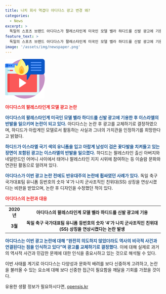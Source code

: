 ```yaml
---
title: 나치 회사 역겹다 아디다스 광고 변경 왜?
categories:
  - News
excerpt: >
  독일의 스포츠 브랜드 아디다스가 팔레스타인계 미국인 모델 벨라 하디드를 신발 광고에 기용했다가 이스라엘의 반발에 광고를 교체하기로 결정했다. 아디다스는 역사적 사건과의 연관성을 인식하고 광고를 바꾸겠다고 밝혔으며, 이로 인해 논란이 불거졌다. 이번 사태는 아디다스가 반유대주의 논란에 휩싸인 것이 처음은 아니며, 온라인상에서도 비판이 쏟아졌다. 하디드와 그의 아버지가 반유대주의적인 발언과 행동을 한 것으로 알려져 이에 대한 비판도 이어지고 있다.
feature_text: >
  독일의 스포츠 브랜드 아디다스가 팔레스타인계 미국인 모델 벨라 하디드를 신발 광고에 기용했다가 이스라엘의 반발에 광고를 교체하기로 결정했다. 아디다스는 역사적 사건과의 연관성을 인식하고 광고를 바꾸겠다고 밝혔으며, 이로 인해 논란이 불거졌다. 이번 사태는 아디다스가 반유대주의 논란에 휩싸인 것이 처음은 아니며, 온라인상에서도 비판이 쏟아졌다. 하디드와 그의 아버지가 반유대주의적인 발언과 행동을 한 것으로 알려져 이에 대한 비판도 이어지고 있다.
image: '/assets/img/newspaper.png'
---
```


<p><img src="/assets/img/news.png" alt="rentncar 속보" /></p>

<p><b><span style="color: #ee2323;">아디다스의 팔레스타인계 모델 광고 논란</span></b></p>

<p><b><span style="color: #1a5490;">아디다스의 팔레스타인계 미국인 모델 벨라 하디드를 신발 광고에 기용한 후 이스라엘의 반발을 일으키며 논란이 되고 있다.</span></b> 아디다스는 논란 후 광고를 교체하기로 결정하였으며, 하디드가 아랍계인 모델로서 활동하는 사실과 그녀의 가치관을 인정하기를 희망한다고 밝혔다.</p>

<p><b><span style="color: #1a5490;">하디드가 이스라엘 국기 색의 유니폼을 입고 아랍계 남성이 검은 꽃다발을 치켜들고 있는 장면이 포함된 광고는 이스라엘의 반발을 일으켰다.</span></b> 하디드는 팔레스타인 출신 아버지와 네덜란드인 어머니 사이에서 태어나 팔레스타인 지지 시위에 참여하는 등 이슬람 문화와 연관된 활동으로 알려져 있다.</p>

<p><b><span style="color: #1a5490;">아디다스가 이번 광고 논란 전에도 반유대주의 논란에 휩싸였던 사례가 있다.</span></b> 독일 축구 국가대표팀 유니폼 등번호의 숫자 ‘4’가 나치 군사조직인 친위대(SS) 상징을 연상시켰다는 비판을 받았으며, 논란 후 디자인을 수정했던 적이 있다.</p>

<p><b><span style="color: #ee2323;">아디다스의 논란과 대응</span></b></p>

<table>
    <tr>
        <td style="text-align: center; height: 17px;"><b>2020년</b></td>
        <td style="text-align: center; height: 17px;"><b>아디다스의 팔레스타인계 모델 벨라 하디드를 신발 광고에 기용</b></td>
    </tr>
    <tr>
        <td style="text-align: center; height: 17px;"><b>3월</b></td>
        <td style="text-align: center; height: 17px;"><b>독일 축구 국가대표팀 유니폼 등번호의 숫자 ‘4’가 나치 군사조직인 친위대(SS) 상징을 연상시켰다는 논란 발생</b></td>
    </tr>
</table>

<p><b><span style="color: #1a5490;">아디다스는 이번 광고 논란에 대해 “완전히 의도하지 않았더라도 역사의 비극적 사건과 연결된다는 점을 인식하고 있다”며 광고를 교체하기로 결정했다.</span></b> 이에 대해 실제로 과거의 역사적 사건과 민감한 문제에 대한 인식을 중요시하고 있는 것으로 해석될 수 있다.</p>

<p>이번 사태를 계기로 아디다스는 다양성과 문화적 배려를 보다 신중하게 고려하고, 논란을 불러올 수 있는 요소에 대해 보다 신중한 접근이 필요함을 깨달을 기회를 가졌을 것이다.</p>
유용한 생활 정보가 필요하시다면, <a href="https://opensis.kr" rel="dofollow">opensis.kr</a>



